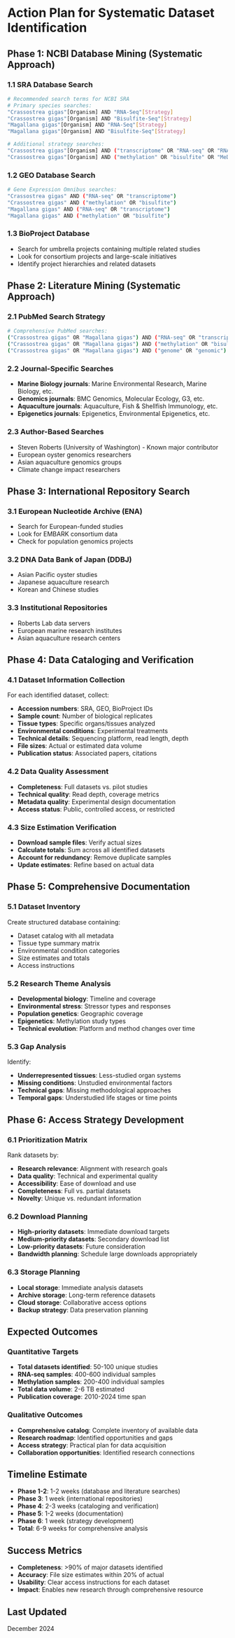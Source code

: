 # Action Plan for Systematic Dataset Identification

## Phase 1: NCBI Database Mining (Systematic Approach)

### 1.1 SRA Database Search
```bash
# Recommended search terms for NCBI SRA
# Primary species searches:
"Crassostrea gigas"[Organism] AND "RNA-Seq"[Strategy]
"Crassostrea gigas"[Organism] AND "Bisulfite-Seq"[Strategy]
"Magallana gigas"[Organism] AND "RNA-Seq"[Strategy]
"Magallana gigas"[Organism] AND "Bisulfite-Seq"[Strategy]

# Additional strategy searches:
"Crassostrea gigas"[Organism] AND ("transcriptome" OR "RNA-seq" OR "RNAseq")
"Crassostrea gigas"[Organism] AND ("methylation" OR "bisulfite" OR "MeDIP")
```

### 1.2 GEO Database Search
```bash
# Gene Expression Omnibus searches:
"Crassostrea gigas" AND ("RNA-seq" OR "transcriptome")
"Crassostrea gigas" AND ("methylation" OR "bisulfite")
"Magallana gigas" AND ("RNA-seq" OR "transcriptome")
"Magallana gigas" AND ("methylation" OR "bisulfite")
```

### 1.3 BioProject Database
- Search for umbrella projects containing multiple related studies
- Look for consortium projects and large-scale initiatives
- Identify project hierarchies and related datasets

## Phase 2: Literature Mining (Systematic Approach)

### 2.1 PubMed Search Strategy
```bash
# Comprehensive PubMed searches:
("Crassostrea gigas" OR "Magallana gigas") AND ("RNA-seq" OR "transcriptome" OR "transcriptomic")
("Crassostrea gigas" OR "Magallana gigas") AND ("methylation" OR "bisulfite" OR "epigenetic")
("Crassostrea gigas" OR "Magallana gigas") AND ("genome" OR "genomic") AND ("sequencing")
```

### 2.2 Journal-Specific Searches
- **Marine Biology journals**: Marine Environmental Research, Marine Biology, etc.
- **Genomics journals**: BMC Genomics, Molecular Ecology, G3, etc.
- **Aquaculture journals**: Aquaculture, Fish & Shellfish Immunology, etc.
- **Epigenetics journals**: Epigenetics, Environmental Epigenetics, etc.

### 2.3 Author-Based Searches
- Steven Roberts (University of Washington) - Known major contributor
- European oyster genomics researchers
- Asian aquaculture genomics groups
- Climate change impact researchers

## Phase 3: International Repository Search

### 3.1 European Nucleotide Archive (ENA)
- Search for European-funded studies
- Look for EMBARK consortium data
- Check for population genomics projects

### 3.2 DNA Data Bank of Japan (DDBJ)
- Asian Pacific oyster studies
- Japanese aquaculture research
- Korean and Chinese studies

### 3.3 Institutional Repositories
- Roberts Lab data servers
- European marine research institutes
- Asian aquaculture research centers

## Phase 4: Data Cataloging and Verification

### 4.1 Dataset Information Collection
For each identified dataset, collect:
- **Accession numbers**: SRA, GEO, BioProject IDs
- **Sample count**: Number of biological replicates
- **Tissue types**: Specific organs/tissues analyzed
- **Environmental conditions**: Experimental treatments
- **Technical details**: Sequencing platform, read length, depth
- **File sizes**: Actual or estimated data volume
- **Publication status**: Associated papers, citations

### 4.2 Data Quality Assessment
- **Completeness**: Full datasets vs. pilot studies
- **Technical quality**: Read depth, coverage metrics
- **Metadata quality**: Experimental design documentation
- **Access status**: Public, controlled access, or restricted

### 4.3 Size Estimation Verification
- **Download sample files**: Verify actual sizes
- **Calculate totals**: Sum across all identified datasets
- **Account for redundancy**: Remove duplicate samples
- **Update estimates**: Refine based on actual data

## Phase 5: Comprehensive Documentation

### 5.1 Dataset Inventory
Create structured database containing:
- Dataset catalog with all metadata
- Tissue type summary matrix
- Environmental condition categories
- Size estimates and totals
- Access instructions

### 5.2 Research Theme Analysis
- **Developmental biology**: Timeline and coverage
- **Environmental stress**: Stressor types and responses
- **Population genetics**: Geographic coverage
- **Epigenetics**: Methylation study types
- **Technical evolution**: Platform and method changes over time

### 5.3 Gap Analysis
Identify:
- **Underrepresented tissues**: Less-studied organ systems
- **Missing conditions**: Unstudied environmental factors
- **Technical gaps**: Missing methodological approaches
- **Temporal gaps**: Understudied life stages or time points

## Phase 6: Access Strategy Development

### 6.1 Prioritization Matrix
Rank datasets by:
- **Research relevance**: Alignment with research goals
- **Data quality**: Technical and experimental quality
- **Accessibility**: Ease of download and use
- **Completeness**: Full vs. partial datasets
- **Novelty**: Unique vs. redundant information

### 6.2 Download Planning
- **High-priority datasets**: Immediate download targets
- **Medium-priority datasets**: Secondary download list
- **Low-priority datasets**: Future consideration
- **Bandwidth planning**: Schedule large downloads appropriately

### 6.3 Storage Planning
- **Local storage**: Immediate analysis datasets
- **Archive storage**: Long-term reference datasets
- **Cloud storage**: Collaborative access options
- **Backup strategy**: Data preservation planning

## Expected Outcomes

### Quantitative Targets
- **Total datasets identified**: 50-100 unique studies
- **RNA-seq samples**: 400-600 individual samples
- **Methylation samples**: 200-400 individual samples
- **Total data volume**: 2-6 TB estimated
- **Publication coverage**: 2010-2024 time span

### Qualitative Outcomes
- **Comprehensive catalog**: Complete inventory of available data
- **Research roadmap**: Identified opportunities and gaps
- **Access strategy**: Practical plan for data acquisition
- **Collaboration opportunities**: Identified research connections

## Timeline Estimate
- **Phase 1-2**: 1-2 weeks (database and literature searches)
- **Phase 3**: 1 week (international repositories)
- **Phase 4**: 2-3 weeks (cataloging and verification)
- **Phase 5**: 1-2 weeks (documentation)
- **Phase 6**: 1 week (strategy development)
- **Total**: 6-9 weeks for comprehensive analysis

## Success Metrics
- **Completeness**: >90% of major datasets identified
- **Accuracy**: File size estimates within 20% of actual
- **Usability**: Clear access instructions for each dataset
- **Impact**: Enables new research through comprehensive resource

## Last Updated
December 2024